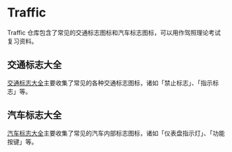 # Traffic
Traffic 仓库包含了常见的交通标志图标和汽车标志图标，可以用作驾照理论考试复习资料。

## 交通标志大全
[交通标志大全](交通标志大全.md)主要收集了常见的各种交通标志图标，诸如「禁止标志」、「指示标志」等。

## 汽车标志大全
[汽车标志大全](交通标志大全.md)主要收集了常见的汽车内部标志图标，诸如「仪表盘指示灯」、「功能按键」等。
